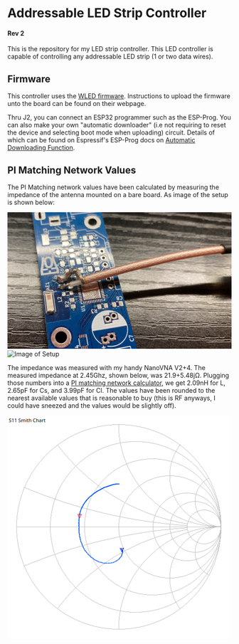 # Addressable LED Strip Controller
#### Rev 2

This is the repository for my LED strip controller. This LED controller is capable of controlling any addressable LED strip (1 or two data wires).

## Firmware

This controller uses the [WLED firmware](https://github.com/Aircoookie/WLED). Instructions to upload the firmware unto the board can be found on their webpage.

Thru J2, you can connect an ESP32 programmer such as the ESP-Prog. You can also make your own "automatic downloader" (i.e not requiring to reset the device and selecting boot mode when uploading) circuit. Details of which can be found on Espressif's ESP-Prog docs on [Automatic Downloading Function](https://espressif-docs.readthedocs-hosted.com/projects/espressif-esp-iot-solution/en/latest/hw-reference/ESP-Prog_guide.html#automatic-downloading-function).

## PI Matching Network Values

The PI Matching network values have been calculated by measuring the impedance of the antenna mounted on a bare board. As image of the setup is shown below:

![Image of PCB Setup](docs/setup_pic2.jpg)
![Image of Setup](docs/setup_pic.jpg)

The impedance was measured with my handy NanoVNA V2+4. The measured impedance at 2.45Ghz, shown below, was 21.9+5.48jΩ. Plugging those numbers into a [PI matching network calculator](https://www.eeweb.com/tools/pi-match/), we get 2.09nH for L, 2.65pF for Cs, and 3.99pF for Cl. The values have been rounded to the nearest available values that is reasonable to buy (this is RF anyways, I could have sneezed and the values would be slightly off).

![Image of VNA output](docs/splot.png)
